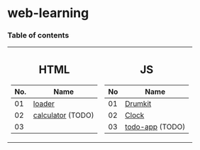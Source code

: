 # web-learning

### Table of contents

<table>
  <tr><td>

## <div align=center>HTML</div>

No.|Name
-|-
01|[loader](./HTML/01%20-%20loader/)
02|[calculator](./HTML/02%20-%20calculator/) (TODO)
03|
</td><td>

## <div align=center>JS</div>

No|Name
-|-
01|[Drumkit](./JS/01%20-%20Drumkit/)
02|[Clock](./JS/02%20-%20Clock/)
03|[todo-app](./JS/03%20-%20todo-app/) (TODO)

</table>